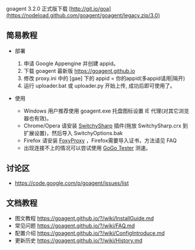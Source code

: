 goagent 3.2.0 正式版下载 [http://git.io/goa](https://nodeload.github.com/goagent/goagent/legacy.zip/3.0)

## 简易教程

- 部署

  1. 申请 Google Appengine 并创建 appid。
  1. 下载 goagent 最新版 https://goagent.github.io
  1. 修改 proxy.ini 中的 [gae] 下的 appid = 你的appid(多appid请用|隔开)
  1. 运行 uploader.bat 或 uploader.py 开始上传, 成功后即可使用了。

- 使用

  * Windows 用户推荐使用 goagent.exe 托盘图标设置 IE 代理(对其它浏览器也有效)。
  * Chrome/Opera 请安装 [SwitchySharp](https://chrome.google.com/webstore/detail/dpplabbmogkhghncfbfdeeokoefdjegm) 插件(拖放  SwitchySharp.crx 到扩展设置)，然后导入 SwitchyOptions.bak
  * Firefox 请安装 [FoxyProxy](https://addons.mozilla.org/zh-cn/firefox/addon/foxyproxy-standard/) ，Firefox需要导入证书，方法请见 FAQ
  * 出现连接不上的情况可以尝试使用 [GoGo Tester](https://github.com/azzvx/gogotester/raw/2.3/GoGo%20Tester/bin/Release/GoGo%20Tester.exe) 测速。

## 讨论区
* https://code.google.com/p/goagent/issues/list

## 文档教程
* 图文教程 https://goagent.github.io/?/wiki/InstallGuide.md
* 常见问题 https://goagent.github.io/?/wiki/FAQ.md
* 配置介绍 https://goagent.github.io/?/wiki/ConfigIntroduce.md
* 更新历史 https://goagent.github.io/?/wiki/History.md
